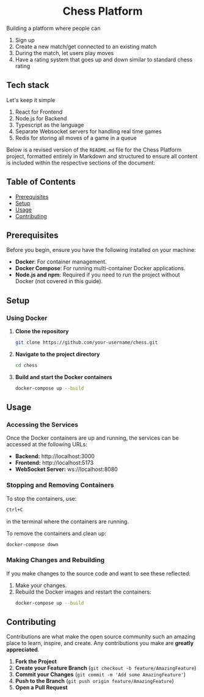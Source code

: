 <h1 align='center'>Chess Platform</h1>

Building a platform where people can

1. Sign up
2. Create a new match/get connected to an existing match
3. During the match, let users play moves
4. Have a rating system that goes up and down similar to standard chess rating

## Tech stack

Let's keep it simple

1. React for Frontend
2. Node.js for Backend
3. Typescript as the language
4. Separate Websocket servers for handling real time games
5. Redis for storing all moves of a game in a queue


Below is a revised version of the `README.md` file for the Chess Platform project, formatted entirely in Markdown and structured to ensure all content is included within the respective sections of the document:




## Table of Contents

- [Prerequisites](#prerequisites)
- [Setup](#setup)
- [Usage](#usage)
- [Contributing](#contributing)

## Prerequisites

Before you begin, ensure you have the following installed on your machine:
- **Docker**: For container management.
- **Docker Compose**: For running multi-container Docker applications.
- **Node.js and npm**: Required if you need to run the project without Docker (not covered in this guide).

## Setup

### Using Docker

1. **Clone the repository**
   ```bash
   git clone https://github.com/your-username/chess.git
   ```

2. **Navigate to the project directory**
   ```bash
   cd chess
   ```

3. **Build and start the Docker containers**
   ```bash
   docker-compose up --build
   ```

## Usage

### Accessing the Services

Once the Docker containers are up and running, the services can be accessed at the following URLs:

- **Backend:** http://localhost:3000
- **Frontend:** http://localhost:5173
- **WebSocket Server:** ws://localhost:8080

### Stopping and Removing Containers

To stop the containers, use:
```bash
Ctrl+C
```
in the terminal where the containers are running.

To remove the containers and clean up:
```bash
docker-compose down
```

### Making Changes and Rebuilding

If you make changes to the source code and want to see these reflected:
1. Make your changes.
2. Rebuild the Docker images and restart the containers:
   ```bash
   docker-compose up --build
   ```

## Contributing

Contributions are what make the open source community such an amazing place to learn, inspire, and create. Any contributions you make are **greatly appreciated**.

1. **Fork the Project**
2. **Create your Feature Branch** (`git checkout -b feature/AmazingFeature`)
3. **Commit your Changes** (`git commit -m 'Add some AmazingFeature'`)
4. **Push to the Branch** (`git push origin feature/AmazingFeature`)
5. **Open a Pull Request**
